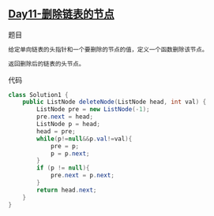 ## [Day11-删除链表的节点](https://leetcode-cn.com/problems/shan-chu-lian-biao-de-jie-dian-lcof/)

题目

```tex
给定单向链表的头指针和一个要删除的节点的值，定义一个函数删除该节点。

返回删除后的链表的头节点。
```

代码

```java
class Solution1 {
    public ListNode deleteNode(ListNode head, int val) {
        ListNode pre = new ListNode(-1);
        pre.next = head;
        ListNode p = head;
        head = pre;
        while(p!=null&&p.val!=val){
            pre = p;
            p = p.next;
        }
        if (p != null){
            pre.next = p.next;
        }
        return head.next;
    }
}
```

